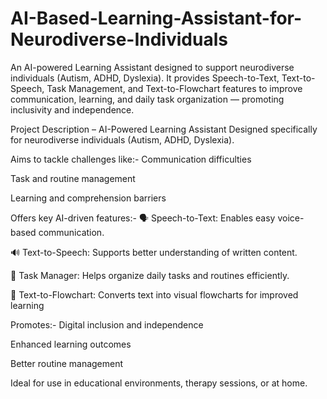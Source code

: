 # AI-Based-Learning-Assistant-for-Neurodiverse-Individuals
An AI-powered Learning Assistant designed to support neurodiverse individuals (Autism, ADHD, Dyslexia). It provides Speech-to-Text, Text-to-Speech, Task Management, and Text-to-Flowchart features to improve communication, learning, and daily task organization — promoting inclusivity and independence.

Project Description – AI-Powered Learning Assistant​
Designed specifically for neurodiverse individuals (Autism, ADHD, Dyslexia).​

Aims to tackle challenges like:​-
Communication difficulties​

Task and routine management​

Learning and comprehension barriers​

Offers key AI-driven features:-​
🗣️ Speech-to-Text: Enables easy voice-based communication.​

🔊 Text-to-Speech: Supports better understanding of written content.​

📅 Task Manager: Helps organize daily tasks and routines efficiently.​

🧠 Text-to-Flowchart: Converts text into visual flowcharts for improved learning​

Promotes:​-
Digital inclusion and independence​

Enhanced learning outcomes​

Better routine management​

Ideal for use in educational environments, therapy sessions, or at home.​
